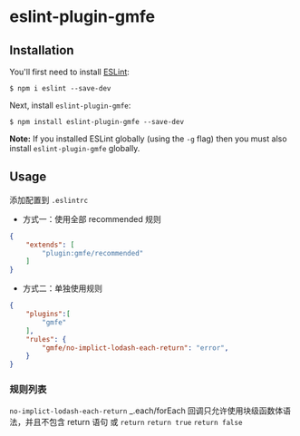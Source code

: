 # eslint-plugin-gmfe

## Installation

You'll first need to install [ESLint](http://eslint.org):

```
$ npm i eslint --save-dev
```

Next, install `eslint-plugin-gmfe`:

```
$ npm install eslint-plugin-gmfe --save-dev
```

**Note:** If you installed ESLint globally (using the `-g` flag) then you must also install `eslint-plugin-gmfe` globally.

## Usage

添加配置到 `.eslintrc` 

- 方式一：使用全部 recommended 规则
```json
{
    "extends": [
        "plugin:gmfe/recommended"
    ]
}
```

- 方式二：单独使用规则

```json
{
    "plugins":[
        "gmfe"
    ],
    "rules": {
        "gmfe/no-implict-lodash-each-return": "error",
    }
}
```

### 规则列表

`no-implict-lodash-each-return` _.each/forEach 回调只允许使用块级函数体语法，并且不包含 return 语句 或 `return` `return true` `return false`




